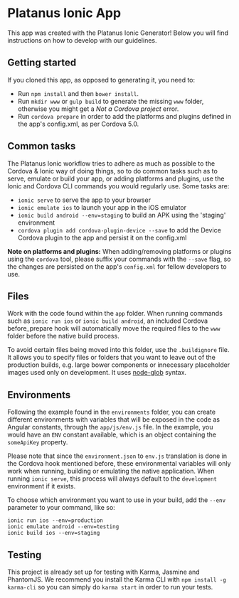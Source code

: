 Platanus Ionic App
=====================

This app was created with the Platanus Ionic Generator! Below you will find instructions on how to develop with our guidelines.

## Getting started

If you cloned this app, as opposed to generating it, you need to:

- Run ```npm install``` and then ```bower install```.
- Run ```mkdir www``` or ```gulp build``` to generate the missing ```www``` folder, otherwise you might get a *Not a Cordova project* error.
- Run ```cordova prepare``` in order to add the platforms and plugins defined in the app's config.xml, as per Cordova 5.0.

## Common tasks

The Platanus Ionic workflow tries to adhere as much as possible to the Cordova & Ionic way of doing things, so to do common tasks such as to serve, emulate or build your app, or adding platforms and plugins, use the Ionic and Cordova CLI commands you would regularly use. Some tasks are:

- ```ionic serve``` to serve the app to your browser
- ```ionic emulate ios``` to launch your app in the iOS emulator
- ```ionic build android --env=staging``` to build an APK using the 'staging' environment
- ```cordova plugin add cordova-plugin-device --save``` to add the Device Cordova plugin to the app and persist it on the config.xml

**Note on platforms and plugins:** When adding/removing platforms or plugins using the ```cordova``` tool, please suffix your commands with the ```--save``` flag, so the changes are persisted on the app's ```config.xml``` for fellow developers to use.

## Files

Work with the code found within the `app` folder. When running commands such as `ionic run ios` or `ionic build android`, an included Cordova before_prepare hook will automatically move the required files to the `www` folder before the native build process.

To avoid certain files being moved into this folder, use the `.buildignore` file. It allows you to specify files or folders that you want to leave out of the production builds, e.g. large bower components or innecessary placeholder images used only on development. It uses [node-glob](http://github.com/isaacs/node-glob) syntax.

## Environments

Following the example found in the `environments` folder, you can create different environments with variables that will be exposed in the code as Angular constants, through the `app/js/env.js` file. In the example, you would have an `ENV` constant available, which is an object containing the `someApiKey` property.

Please note that since the `environment.json` to `env.js` translation is done in the Cordova hook mentioned before, these environmental variables will only work when running, building or emulating the native application. When running `ionic serve`, this process will always default to the `development` environment if it exists.

To choose which environment you want to use in your build, add the `--env` parameter to your command, like so:

```
ionic run ios --env=production
ionic emulate android --env=testing
ionic build ios --env=staging
```

## Testing

This project is already set up for testing with Karma, Jasmine and PhantomJS. We recommend you install the Karma CLI with `npm install -g karma-cli` so you can simply do `karma start` in order to run your tests.
